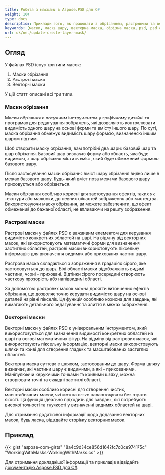 ```yaml
---
title: Робота з масками в Aspose.PSD для С#
weight: 100
type: docs
description: Приклади того, як працювати з обрізанням, растровими та векторними масками у файлі PSD
keywords: [маски, маска шару, векторна маска, обрізна маска, psd, psd api, C#, csharp, зразок коду]
url: uk/net/update-create-layer-mask/
---
```


## Огляд

У файлах PSD існує три типи масок:
1. Маски обрізання
2. Растрові маски
3. Векторні маски

У цій статті описані всі три типи.

### Маски обрізання

Маски обрізання є потужним інструментом у графічному дизайні та програмах для редагування зображень, які дозволяють контролювати видимість одного шару на основі форми та вмісту іншого шару. По суті, маска обрізання обмежує видимість шару формою, визначеною іншим шаром під ним.

Щоб створити маску обрізання, вам потрібні два шари: базовий шар та шар обрізання. Базовий шар визначає форму або область, яка буде видимою, а шар обрізання містить вміст, який буде обмежений формою базового шару.

Після застосування маски обрізання вміст шару обрізання видно лише в межах базового шару. Будь-який вміст поза межами базового шару приховується або обрізається.

Маски обрізання особливо корисні для застосування ефектів, таких як текстури або малюнки, до певних областей зображення або мистецтва. Використовуючи маску обрізання, ви можете забезпечити, що ефект обмежений до бажаної області, не впливаючи на решту зображення.

### Растрові маски

Растрові маски у файлах PSD є важливим елементом для керування видимістю конкретних областей на шарі. На відміну від векторних масок, які використовують математичні форми для визначення застиглих областей, растрові маски використовують піксельну інформацію для визначення видимих або прихованих частин шару.

Растрова маска складається з зображення в градаціях сірого, яке застосовується до шару. Білі області маски відображають видимі частини, чорні - приховані. Відтінки сірого посередині створюють часткову прозорість або напіввидимі області.

За допомогою растрових масок можна досягти витончених ефектів обрізання, що дозволяє точно керувати видимістю шару на основі деталей на рівні пікселів. Ця функція особливо корисна для завдань, які вимагають детального редагування та злиття в межах зображення.

### Векторні маски

Векторні маски у файлах PSD є універсальним інструментом, який використовується для визначення видимості конкретних областей на шарі на основі математичних фігур. На відміну від растрових масок, які використовують піксельну інформацію, векторні маски використовують шляхи та криві для створення гладких та масштабованих застиглих областей.

Векторна маска суттєво є шляхом, застосованим до шару. Форма шляху визначає, які частини шару є видимими, а які - прихованими. Маніпулюючи керуючими точками та кривими шляху, можна створювати точні та складні застиглі області.

Векторні маски особливо корисні для створення чистих, масштабованих масок, які можна легко налаштовувати без втрати якості. Ця функція ідеально підходить для завдань, які потребують високої точності та гнучкості у визначенні видимих областей на шарі.

Для отримання додаткової інформації щодо додавання векторних масок, будь ласка, відвідайте [сторінку векторних масок](psd/uk/layer-vector-mask/).

## Приклад
{{< gist "aspose-com-gists" "8a4c9d34ce856d1642fc7c0ce974175c" "WorkingWithMasks-WorkingWithMasks.cs" >}}

Для отримання докладнішої інформації та прикладів відвідайте [документацію Aspose.PSD для C#](https://docs.aspose.com/psd/net/).

